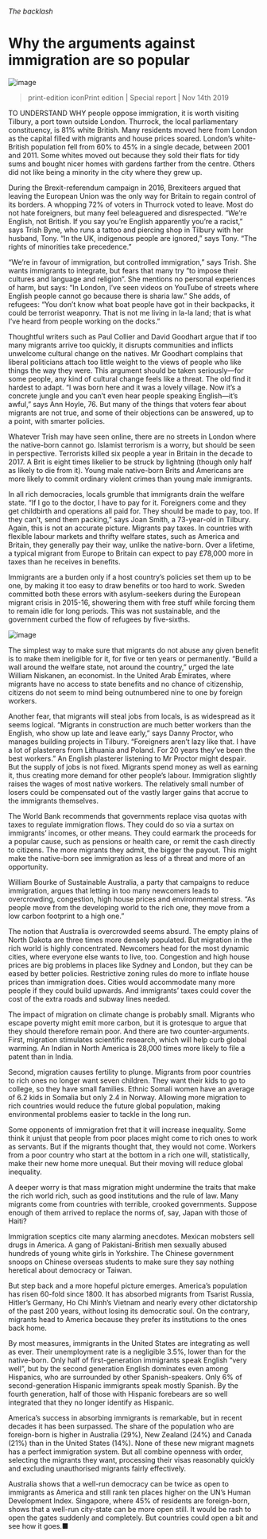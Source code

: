 ###### The backlash
# Why the arguments against immigration are so popular 
![image](images/20191116_SRP048_0.jpg) 
> print-edition iconPrint edition | Special report | Nov 14th 2019 
TO UNDERSTAND WHY people oppose immigration, it is worth visiting Tilbury, a port town outside London. Thurrock, the local parliamentary constituency, is 81% white British. Many residents moved here from London as the capital filled with migrants and house prices soared. London’s white-British population fell from 60% to 45% in a single decade, between 2001 and 2011. Some whites moved out because they sold their flats for tidy sums and bought nicer homes with gardens farther from the centre. Others did not like being a minority in the city where they grew up. 
During the Brexit-referendum campaign in 2016, Brexiteers argued that leaving the European Union was the only way for Britain to regain control of its borders. A whopping 72% of voters in Thurrock voted to leave. Most do not hate foreigners, but many feel beleaguered and disrespected. “We’re English, not British. If you say you’re English apparently you’re a racist,” says Trish Byne, who runs a tattoo and piercing shop in Tilbury with her husband, Tony. “In the UK, indigenous people are ignored,” says Tony. “The rights of minorities take precedence.” 
“We’re in favour of immigration, but controlled immigration,” says Trish. She wants immigrants to integrate, but fears that many try “to impose their cultures and language and religion”. She mentions no personal experiences of harm, but says: “In London, I’ve seen videos on YouTube of streets where English people cannot go because there is sharia law.” She adds, of refugees: “You don’t know what boat people have got in their backpacks, it could be terrorist weaponry. That is not me living in la-la land; that is what I’ve heard from people working on the docks.” 
Thoughtful writers such as Paul Collier and David Goodhart argue that if too many migrants arrive too quickly, it disrupts communities and inflicts unwelcome cultural change on the natives. Mr Goodhart complains that liberal politicians attach too little weight to the views of people who like things the way they were. This argument should be taken seriously—for some people, any kind of cultural change feels like a threat. The old find it hardest to adapt. “I was born here and it was a lovely village. Now it’s a concrete jungle and you can’t even hear people speaking English—it’s awful,” says Ann Hoyle, 76. But many of the things that voters fear about migrants are not true, and some of their objections can be answered, up to a point, with smarter policies. 
Whatever Trish may have seen online, there are no streets in London where the native-born cannot go. Islamist terrorism is a worry, but should be seen in perspective. Terrorists killed six people a year in Britain in the decade to 2017. A Brit is eight times likelier to be struck by lightning (though only half as likely to die from it). Young male native-born Brits and Americans are more likely to commit ordinary violent crimes than young male immigrants. 
In all rich democracies, locals grumble that immigrants drain the welfare state. “If I go to the doctor, I have to pay for it. Foreigners come and they get childbirth and operations all paid for. They should be made to pay, too. If they can’t, send them packing,” says Joan Smith, a 73-year-old in Tilbury. Again, this is not an accurate picture. Migrants pay taxes. In countries with flexible labour markets and thrifty welfare states, such as America and Britain, they generally pay their way, unlike the native-born. Over a lifetime, a typical migrant from Europe to Britain can expect to pay £78,000 more in taxes than he receives in benefits. 
Immigrants are a burden only if a host country’s policies set them up to be one, by making it too easy to draw benefits or too hard to work. Sweden committed both these errors with asylum-seekers during the European migrant crisis in 2015-16, showering them with free stuff while forcing them to remain idle for long periods. This was not sustainable, and the government curbed the flow of refugees by five-sixths. 
![image](images/20191116_SRC014.png) 
The simplest way to make sure that migrants do not abuse any given benefit is to make them ineligible for it, for five or ten years or permanently. “Build a wall around the welfare state, not around the country,” urged the late William Niskanen, an economist. In the United Arab Emirates, where migrants have no access to state benefits and no chance of citizenship, citizens do not seem to mind being outnumbered nine to one by foreign workers. 
Another fear, that migrants will steal jobs from locals, is as widespread as it seems logical. “Migrants in construction are much better workers than the English, who show up late and leave early,” says Danny Proctor, who manages building projects in Tilbury. “Foreigners aren’t lazy like that. I have a lot of plasterers from Lithuania and Poland. For 20 years they’ve been the best workers.” An English plasterer listening to Mr Proctor might despair. But the supply of jobs is not fixed. Migrants spend money as well as earning it, thus creating more demand for other people’s labour. Immigration slightly raises the wages of most native workers. The relatively small number of losers could be compensated out of the vastly larger gains that accrue to the immigrants themselves. 
The World Bank recommends that governments replace visa quotas with taxes to regulate immigration flows. They could do so via a surtax on immigrants’ incomes, or other means. They could earmark the proceeds for a popular cause, such as pensions or health care, or remit the cash directly to citizens. The more migrants they admit, the bigger the payout. This might make the native-born see immigration as less of a threat and more of an opportunity. 
William Bourke of Sustainable Australia, a party that campaigns to reduce immigration, argues that letting in too many newcomers leads to overcrowding, congestion, high house prices and environmental stress. “As people move from the developing world to the rich one, they move from a low carbon footprint to a high one.” 
The notion that Australia is overcrowded seems absurd. The empty plains of North Dakota are three times more densely populated. But migration in the rich world is highly concentrated. Newcomers head for the most dynamic cities, where everyone else wants to live, too. Congestion and high house prices are big problems in places like Sydney and London, but they can be eased by better policies. Restrictive zoning rules do more to inflate house prices than immigration does. Cities would accommodate many more people if they could build upwards. And immigrants’ taxes could cover the cost of the extra roads and subway lines needed. 
The impact of migration on climate change is probably small. Migrants who escape poverty might emit more carbon, but it is grotesque to argue that they should therefore remain poor. And there are two counter-arguments. First, migration stimulates scientific research, which will help curb global warming. An Indian in North America is 28,000 times more likely to file a patent than in India. 
Second, migration causes fertility to plunge. Migrants from poor countries to rich ones no longer want seven children. They want their kids to go to college, so they have small families. Ethnic Somali women have an average of 6.2 kids in Somalia but only 2.4 in Norway. Allowing more migration to rich countries would reduce the future global population, making environmental problems easier to tackle in the long run. 
Some opponents of immigration fret that it will increase inequality. Some think it unjust that people from poor places might come to rich ones to work as servants. But if the migrants thought that, they would not come. Workers from a poor country who start at the bottom in a rich one will, statistically, make their new home more unequal. But their moving will reduce global inequality. 
A deeper worry is that mass migration might undermine the traits that make the rich world rich, such as good institutions and the rule of law. Many migrants come from countries with terrible, crooked governments. Suppose enough of them arrived to replace the norms of, say, Japan with those of Haiti? 
Immigration sceptics cite many alarming anecdotes. Mexican mobsters sell drugs in America. A gang of Pakistani-British men sexually abused hundreds of young white girls in Yorkshire. The Chinese government snoops on Chinese overseas students to make sure they say nothing heretical about democracy or Taiwan. 
But step back and a more hopeful picture emerges. America’s population has risen 60-fold since 1800. It has absorbed migrants from Tsarist Russia, Hitler’s Germany, Ho Chi Minh’s Vietnam and nearly every other dictatorship of the past 200 years, without losing its democratic soul. On the contrary, migrants head to America because they prefer its institutions to the ones back home. 
By most measures, immigrants in the United States are integrating as well as ever. Their unemployment rate is a negligible 3.5%, lower than for the native-born. Only half of first-generation immigrants speak English “very well”, but by the second generation English dominates even among Hispanics, who are surrounded by other Spanish-speakers. Only 6% of second-generation Hispanic immigrants speak mostly Spanish. By the fourth generation, half of those with Hispanic forebears are so well integrated that they no longer identify as Hispanic. 
America’s success in absorbing immigrants is remarkable, but in recent decades it has been surpassed. The share of the population who are foreign-born is higher in Australia (29%), New Zealand (24%) and Canada (21%) than in the United States (14%). None of these new migrant magnets has a perfect immigration system. But all combine openness with order, selecting the migrants they want, processing their visas reasonably quickly and excluding unauthorised migrants fairly effectively. 
Australia shows that a well-run democracy can be twice as open to immigrants as America and still rank ten places higher on the UN’s Human Development Index. Singapore, where 45% of residents are foreign-born, shows that a well-run city-state can be more open still. It would be rash to open the gates suddenly and completely. But countries could open a bit and see how it goes.■ 
